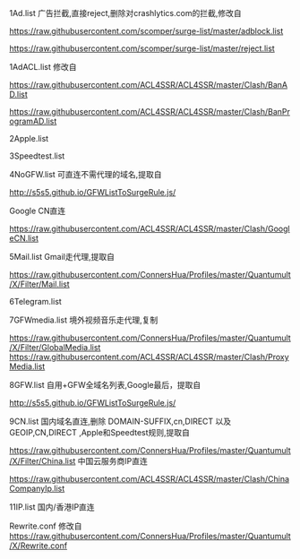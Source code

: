 
1Ad.list 
广告拦截,直接reject,删除对crashlytics.com的拦截,修改自

https://raw.githubusercontent.com/scomper/surge-list/master/adblock.list

https://raw.githubusercontent.com/scomper/surge-list/master/reject.list

1AdACL.list
修改自

https://raw.githubusercontent.com/ACL4SSR/ACL4SSR/master/Clash/BanAD.list

https://raw.githubusercontent.com/ACL4SSR/ACL4SSR/master/Clash/BanProgramAD.list

2Apple.list

3Speedtest.list

4NoGFW.list
可直连不需代理的域名,提取自

http://s5s5.github.io/GFWListToSurgeRule.js/

Google CN直连

https://raw.githubusercontent.com/ACL4SSR/ACL4SSR/master/Clash/GoogleCN.list

5Mail.list
Gmail走代理,提取自

https://raw.githubusercontent.com/ConnersHua/Profiles/master/Quantumult/X/Filter/Mail.list

6Telegram.list 

7GFWmedia.list
境外视频音乐走代理,复制

https://raw.githubusercontent.com/ConnersHua/Profiles/master/Quantumult/X/Filter/GlobalMedia.list 
https://raw.githubusercontent.com/ACL4SSR/ACL4SSR/master/Clash/ProxyMedia.list

8GFW.list 
自用+GFW全域名列表,Google最后，提取自

http://s5s5.github.io/GFWListToSurgeRule.js/

9CN.list 
国内域名直连,删除 DOMAIN-SUFFIX,cn,DIRECT 以及 GEOIP,CN,DIRECT ,Apple和Speedtest规则,提取自

https://raw.githubusercontent.com/ConnersHua/Profiles/master/Quantumult/X/Filter/China.list
中国云服务商IP直连

https://raw.githubusercontent.com/ACL4SSR/ACL4SSR/master/Clash/ChinaCompanyIp.list

11IP.list 国内/香港IP直连

Rewrite.conf 修改自
https://raw.githubusercontent.com/ConnersHua/Profiles/master/Quantumult/X/Rewrite.conf
